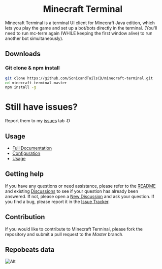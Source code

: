 <div align="center">

# Minecraft Terminal

</div>

Minecraft Terminal is a terminal UI client for Minecraft Java edition, which lets you play the game and set up a bot/bots directly in the terminal. (You'll need to run mc-term again (WHILE keeping the first window alive) to run another bot simultaneously).

## Downloads

### Git clone & npm install
```bash
git clone https://github.com/SonicandTailsCD/minecraft-terminal.git
cd minecraft-terminal-master
npm install -g
```
# Still have issues? 
Report them to my [issues](https://github.com/SonicandTailsCD/minecraft-terminal/issues) tab :D

## Usage
* [Full Documentation](https://github.com/SonicandTailsCD/minecraft-terminal/wiki)
* [Configuration](https://github.com/SonicandTailsCD/minecraft-terminal/wiki/Configuration)
* [Usage](https://github.com/SonicandTailsCD/minecraft-terminal/wiki/Usage)

## Getting help

If you have any questions or need assistance, please refer to the [README](https://github.com/SonicandTailsCD/minecraft-terminal#readme) and existing [Discussions](https://github.com/SonicandTailsCD/minecraft-terminal/discussions) to see if your question has already been answered. If not, please open a [New Discussion](https://github.com/SonicandTailsCD/minecraft-terminal/discussions/new) and ask your question. If you find a bug, please report it in the [Issue Tracker](https://github.com/SonicandTailsCD/minecraft-terminal/issues).

## Contribution

If you would like to contribute to Minecraft Terminal, please fork the repository and submit a pull request to the _Master_ branch.

## Repobeats data
![Alt](https://repobeats.axiom.co/api/embed/7699f6616efa019dfd55170c50ba8318fdabab59.svg "Repobeats analytics image")
